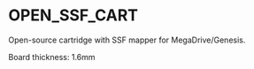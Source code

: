 # OPEN_SSF_CART
Open-source cartridge with SSF mapper for MegaDrive/Genesis.

Board thickness: 1.6mm